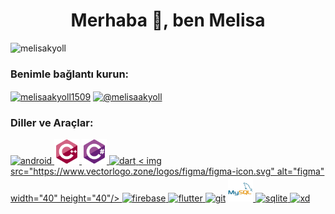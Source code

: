 <h1 align="center">Merhaba 👋, ben Melisa</h1>

<p align="left"> <img src=" https://komarev.com/ghpvc/?username=melisakyoll&label=Profile%20views&color=0e75b6&style=flat" alt="melisakyoll" /> </p>

<h3 align="left">Benimle bağlantı kurun:</h3>
<p align="left">
<a href="https://linkedin.com/in/melisaakyoll1509" target="boş"><img align="center" src="https://raw.githubusercontent.com /rahuldkjain/github-profile-readme-generator/master/src/images/icons/Social/linked-in-alt.svg" alt="melisaakyoll1509" height="30" width="40"/></a>
<a href="https://medium.com/@melisaakyoll" target="boş"><img align="center" src="https://raw.githubusercontent.com/rahuldkjain/github-profile-readme- jeneratör/master/src/images/icons/Social/medium.svg" alt="@melisaakyoll" height="30" width="40" /></a>
</p>

<h3 align="left"> Diller ve Araçlar:</h3>
<p align="left"> <a href="https://developer.android.com" target="_blank" rel="noreferrer"> <img src="https://raw.githubusercontent.com/devicons /devicon/master/icons/android/android-original-wordmark.svg" alt="android" width="40" height="40"/> </a> <a href="https://www.w3schools .com/cpp/" target="_blank" rel="noreferrer"> <img src="https://raw.githubusercontent.com/devicons/devicon/master/icons/cplusplus/cplusplus-original.svg" alt= "cplusplus" width="40" height="40"/> </a> <a href="https://www.w3schools.com/cs/" target="_blank" rel="noreferrer"><img src="https://raw.githubusercontent.com/devicons/devicon/master/icons/csharp/csharp-original.svg" alt="csharp" width="40" height="40"/> </ a> <a href="https://dart.dev" target="_blank" rel="noreferrer"> <img src="https://www.vectorlogo.zone/logos/dartlang/dartlang-icon.svg " alt="dart" width="40" height="40"/> </a> <a href="https://www.figma.com/" target="_blank" rel="noreferrer"> < img src="https://www.vectorlogo.zone/logos/figma/figma-icon.svg" alt="figma" width="40" height="40"/> </a> <a href=" https://firebase.google.com/" target="_blank" rel="noreferrer"> <img src="https://www.vectorlogo.zone/logos/firebase/firebase-icon.svg" alt="firebase" width="40" height="40"/> </a> <a href="https://flutter.dev" target="_blank" rel="noreferrer"> <img src="https://www .vectorlogo.zone/logos/flutterio/flutterio-icon.svg" alt="flutter" width="40" height="40"/> </a> <a href="https://git-scm.com /" target="_blank" rel="noreferrer"> <img src="https://www.vectorlogo.zone/logos/git-scm/git-scm-icon.svg" alt="git" width=" 40" yükseklik="40"/></a> <a href="https://www.mysql.com/" target="_blank" rel="noreferrer"> <img src="https://raw.githubusercontent.com/devicons/devicon/ master/icons/mysql/mysql-original-wordmark.svg" alt="mysql" width="40" height="40"/> </a> <a href="https://www.sqlite.org/ " target="_blank" rel="noreferrer"> <img src="https://www.vectorlogo.zone/logos/sqlite/sqlite-icon.svg" alt="sqlite" width="40" height=" 40"/> </a> <a href="https://www.adobe.com/products/xd.html" target="_blank" rel="noreferrer"> <img src="https://cdn .worldvectorlogo.com/logos/adobe-xd.svg" alt="xd" width="40" height="40"/> </a> </p>
